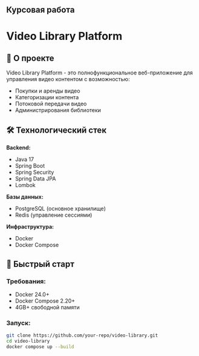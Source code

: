 ## Курсовая работа

# Video Library Platform

## 📌 О проекте

Video Library Platform - это полнофункциональное веб-приложение для управления видео контентом с возможностью:
- Покупки и аренды видео
- Категоризации контента
- Потоковой передачи видео
- Администрирования библиотеки

## 🛠 Технологический стек

**Backend:**
- Java 17
- Spring Boot 
- Spring Security
- Spring Data JPA
- Lombok

**Базы данных:**
- PostgreSQL (основное хранилище)
- Redis (управление сессиями)

**Инфраструктура:**
- Docker
- Docker Compose

## 🚀 Быстрый старт

### Требования:
- Docker 24.0+
- Docker Compose 2.20+
- 4GB+ свободной памяти

### Запуск:
```bash
git clone https://github.com/your-repo/video-library.git
cd video-library
docker compose up --build
